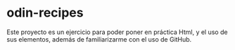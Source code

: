 # odin-recipes
Este proyecto es un ejercicio para poder poner en práctica Html, y el uso de sus elementos, además de familiarizarme con el uso de GitHub.